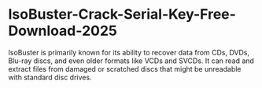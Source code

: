 # IsoBuster-Crack-Serial-Key-Free-Download-2025
IsoBuster is primarily known for its ability to recover data from CDs, DVDs, Blu-ray discs, and even older formats like VCDs and SVCDs. It can read and extract files from damaged or scratched discs that might be unreadable with standard disc drives.
